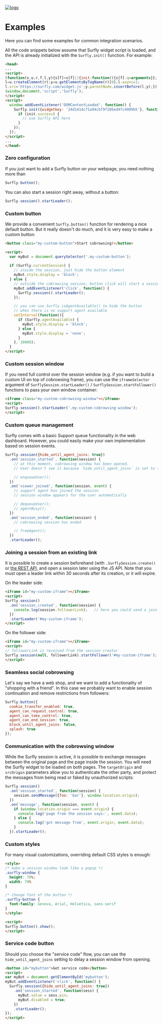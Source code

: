 <a href="https://www.surfly.com/">![logo](../images/logosmall.png)</a>
# Examples
Here you can find some examples for common integration scenarios.

All the code snippets below assume that Surfly widget script is loaded, and the API is already initialized with the `Surfly.init()` function. For example:

```html
<head>
...
<script>
(function(s,u,r,f,l,y){s[f]=s[f]||{init:function(){s[f].q=arguments}};
l=u.createElement(r);y=u.getElementsByTagName(r)[0];l.async=1;
l.src='https://surfly.com/widget.js';y.parentNode.insertBefore(l,y);})
(window,document,'script','Surfly');
</script>
<script>
  window.addEventListener('DOMContentLoaded', function() {
    Surfly.init({widgetkey: '24d1414c71a94cbf9f205ed4fc4999b5'}, function(init) {
      if (init.success) {
        // use Surfly API here
      }
    });
  });
</script>
...
</head>
```

### Zero configuration
If you just want to add a Surfly button on your webpage, you need nothing more than
```javascript
Surfly.button();
```

You can also start a session right away, without a button:
```javascript
Surfly.session().startLeader();
```

### Custom button
We provide a convenient `Surfly.button()` function for rendering a nice default button. But it really doesn't do much, and it is very easy to make a custom button:

```html
<button class="my-custom-button">Start cobrowsing!</button>

<script>
  var myBut = document.querySelector('.my-custom-button');
  
  if (Surfly.currentSession) {
    // inside the session, just hide the button element
    myBut.style.display = 'block';
  } else {
    // outside the cobrowsing session, button click will start a session
    myBut.addEventListener('click', function() {
      Surfly.session().startLeader();
    });

    // you can use Surfly.isAgentAvailable() to hide the button
    // when there is no support agent available
    setInterval(function(){
      if (Surfly.agentAvailable) {
        myBut.style.display = 'block';
      } else {
        myBut.style.display = 'none';
      }
    }, 10000);
  }
</script>
```

### Custom session window
If you need full control over the session window (e.g. if you want to build a custom UI on top of cobrowsing frame), you can use the `iframeSelector` argument of `SurflySession.startLeader()` / `SurflySession.startFollower()` functions to pass your own window container:
```html
<iframe class="my-custom-cobrowsing-window"></iframe>
<script>
Surfly.session().startLeader('.my-custom-cobrowsing-window');
</script>
```

### Custom queue management
Surfly comes with a basic Support queue functionality in the web dashboard. However, you could easily make your own implementation based on session events.

```javascript
Surfly.session({hide_until_agent_joins: true})
  .on('session_started', function(session) {
    // at this moment, cobrowsing window has been opened.
    // User doesn't see it because `hide_until_agent_joins` is set to true

    // enqueueUser();
  })
  .on('viewer_joined', function(session, event) {
    // support agent has joined the session
    // session window appears for the user automatically

    // dequeueUser();
    // agentBusy();
  })
  .on('session_ended', function(session) {
    // cobrowsing session has ended

    // freeAgent();
  })
  .startLeader();
```

### Joining a session from an existing link

It is possible to create a session beforehand (with `.SurflySession.create()` or [the REST API](../), and open a session later using the JS API. Note that you must open a leader link within 30 seconds after its creation, or it will expire.

On the leader side:
```html
<iframe id="my-custom-iframe"></iframe>
<script>
Surfly.session()
  .on('session_created', function(session) {
    console.log(session.followerLink);   // here you could send a join link to the other user
  })
  .startLeader('#my-custom-iframe');
</script>
```

On the follower side:
```html
<iframe id="my-custom-iframe"></iframe>
<script>
// followerLink is received from the session creator
Surfly.session(null, followerLink).startFollower('#my-custom-iframe');
</script>
```


### Seamless social cobrowsing
Let's say we have a web shop, and we want to add a functionality of "shopping with a friend". In this case we probably want to enable session continuation and remove restrictions from followers:

```javascript
Surfly.button({
  cookie_transfer_enabled: true,
  agent_can_request_control: true,
  agent_can_take_control: true,
  agent_can_end_session: true,
  block_until_agent_joins: false,
  splash: true
});
```

### Communication with the cobrowsing window
While the Surfly session is active, it is possible to exchange messages between the original page and the page inside the session. You will need the Surfly widget to be loaded on both pages. The `targetOrigin` and `srcOrigin` parameters allow you to authenticate the other party, and protect the messages from being read or faked by unauthorized scripts:
```javascript
Surfly.session()
  .on('session_started', function(session) {
    session.sendMessage({foo: 'bar'}, window.location.origin);
  })
  .on('message', function(session, event) {
    if (window.location.origin === event.origin) {
      console.log('page from the session says:', event.data);
    } else {
      console.log('got message from', event.origin, event.data);
    }
  }).startLeader();
```

### Custom styles
For many visual customizations, overriding default CSS styles is enough:
```html
<style>
/* make a session window look like a popup */
.surfly-window {
  height: 70%;
  width: 70%
}

/* change font of the button */
.surfly-button {
  font-family: Geneva, Arial, Helvetica, sans-serif
}
</style>

<script>
Surfly.button().show();
</script>
```

### Service code button

Should you choose the "service code" flow, you can use the `hide_until_agent_joins` setting to delay a session window from opening.

```html
<button id="mybutton">Get service code</button>
<script>
var myBut = document.getElementById('mybutton');
myBut.addEventListener('click', function() {
  Surfly.session({hide_until_agent_joins: true})
    .on('session_started', function(sess) {
      myBut.value = sess.pin;
      myBut.disabled = true;
    })
    .startLeader();
});
</script>
```